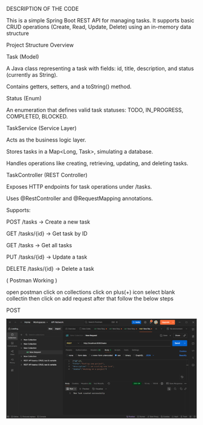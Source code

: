 DESCRIPTION OF THE CODE



This is a simple Spring Boot REST API for managing tasks.
It supports basic CRUD operations (Create, Read, Update, Delete)
using an in-memory data structure






Project Structure Overview






Task (Model)

A Java class representing a task with fields: id, title, description, and status (currently as String).

Contains getters, setters, and a toString() method.

Status (Enum)

An enumeration that defines valid task statuses: TODO, IN_PROGRESS, COMPLETED, BLOCKED.

TaskService (Service Layer)

Acts as the business logic layer.

Stores tasks in a Map<Long, Task>, simulating a database.

Handles operations like creating, retrieving, updating, and deleting tasks.

TaskController (REST Controller)

Exposes HTTP endpoints for task operations under /tasks.

Uses @RestController and @RequestMapping annotations.

Supports:

POST /tasks → Create a new task

GET /tasks/{id} → Get task by ID

GET /tasks → Get all tasks

PUT /tasks/{id} → Update a task

DELETE /tasks/{id} → Delete a task




( Postman Working )



open postman click on collections click on plus(+)
icon select blank collectin
then click on add request 
after that follow the below steps



POST


![image alt](https://github.com/My-Codes-21/160923733064-Mohammed_Sarfaraaz/blob/b5f24f48086361c98eb85ccaabbced42cd0a132b/post.png)


